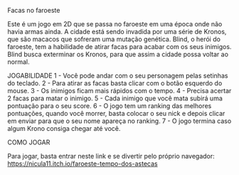 Facas no faroeste

Este é um jogo em 2D que se passa no faroeste em uma época onde não havia armas ainda. A cidade está sendo invadida por uma série de Kronos, que são macacos que sofreram uma mutação genética. Blind, o herói do faroeste, tem a habilidade de atirar facas para acabar com os seus inimigos. Blind busca exterminar os Kronos, para que assim a cidade possa voltar ao normal.

JOGABILIDADE
1 - Você pode andar com o seu personagem pelas setinhas do teclado.
2 - Para atirar as facas basta clicar com o botão esquerdo do mouse.
3 - Os inimigos ficam mais rápidos com o tempo.
4 - Precisa acertar 2 facas para matar o inimigo.
5 - Cada inimigo que você mata subirá uma pontuação para o seu score.
6 - O jogo tem um ranking das melhores pontuações, quando você morrer, basta colocar o seu nick e depois clicar em enviar para que o seu nome apareça no ranking.
7 - O jogo termina caso algum Krono consiga chegar até você.

COMO JOGAR

Para jogar, basta entrar neste link e se divertir pelo próprio navegador: https://nicula11.itch.io/faroeste-tempo-dos-astecas
